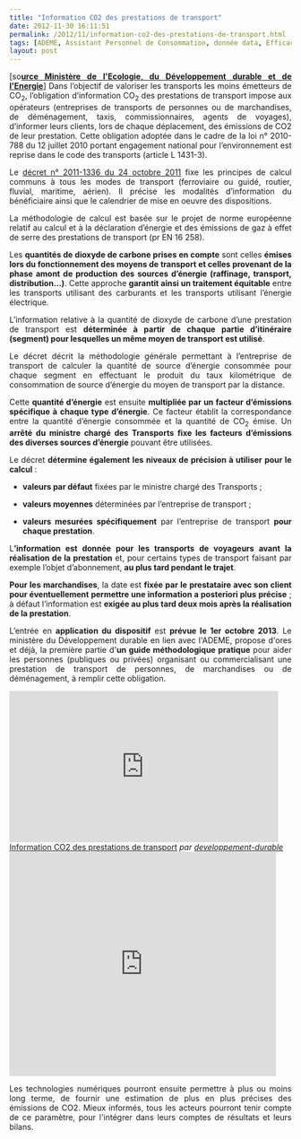 ```yaml
---
title: "Information CO2 des prestations de transport"
date: 2012-11-30 16:11:51
permalink: /2012/11/information-co2-des-prestations-de-transport.html
tags: [ADEME, Assistant Personnel de Consommation, donnée data, Efficacité énergétique, externalité, marchandises, RSE, Véhicule, véhicule propre]
layout: post
---
```


<p style="text-align: justify;">[so<strong><a href="http://www.developpement-durable.gouv.fr/Presentation-de-la-reglementation,29898.html" target="_blank">urce Ministère de l'Ecologie, du Développement durable et de l'Energie</a></strong>] Dans l’objectif de valoriser les transports les moins émetteurs de CO<sub>2</sub>, l’obligation d’information CO<sub>2</sub> des prestations de transport impose aux opérateurs (entreprises de transports de personnes ou de marchandises, de déménagement, taxis, commissionnaires, agents de voyages), d’informer leurs clients, lors de chaque déplacement, des émissions de CO2 de leur prestation. Cette obligation adoptée dans le cadre de la loi n° 2010-788 du 12 juillet 2010 portant engagement national pour l’environnement est reprise dans le code des transports (article L 1431-3).</p> <p style="text-align: justify;">Le <a href="http://www.legifrance.gouv.fr/affichTexte.do?cidTexte=JORFTEXT000024710173" target="_blank">décret n° 2011-1336 du 24 octobre 2011</a> fixe les principes de calcul communs à tous les modes de transport (ferroviaire ou guidé, routier, fluvial, maritime, aérien). Il précise les modalités d’information du bénéficiaire ainsi que le calendrier de mise en oeuvre des dispositions.</p> <p style="text-align: justify;">La méthodologie de calcul est basée sur le projet de norme européenne relatif au calcul et à la déclaration d’énergie et des émissions de gaz à effet de serre des prestations de transport (pr EN 16 258). </p>  <!--more-->   <p style="text-align: justify;">Les <strong>quantités de dioxyde de carbone prises en compte</strong> sont celles <strong>émises lors du fonctionnement des moyens de transport et celles provenant de la phase amont de production des sources d’énergie (raffinage, transport, distribution…)</strong>. Cette approche <strong>garantit ainsi un traitement équitable</strong> entre les transports utilisant des carburants et les transports utilisant l’énergie électrique.</p> <p style="text-align: justify;">L’information relative à la quantité de dioxyde de carbone d’une prestation de transport est <strong>déterminée à partir de chaque partie d’itinéraire (segment) pour lesquelles un même moyen de transport est utilisé</strong>.</p> <p style="text-align: justify;">Le décret décrit la méthodologie générale permettant à l’entreprise de transport de calculer la quantité de source d’énergie consommée pour chaque segment en effectuant le produit du taux kilométrique de consommation de source d’énergie du moyen de transport par la distance.</p> <p style="text-align: justify;">Cette <strong>quantité d’énergie</strong> est ensuite <strong>multipliée par un facteur d’émissions spécifique à chaque type d’énergie</strong>. Ce facteur établit la correspondance entre la quantité d’énergie consommée et la quantité de CO<sub>2</sub> émise. Un <strong>arrêté du ministre chargé des Transports fixe les facteurs d’émissions des diverses sources d’énergie</strong> pouvant être utilisées.</p> <p style="text-align: justify;">Le décret <strong>détermine également les niveaux de précision à utiliser pour le calcul</strong> :</p> <ul style="text-align: justify;"> <li><strong>valeurs par défaut</strong> fixées par le ministre chargé des Transports ;</li> </ul> <ul style="text-align: justify;"> <li><strong>valeurs moyennes</strong> déterminées par l’entreprise de transport ;</li> </ul> <ul style="text-align: justify;"> <li><strong>valeurs mesurées spécifiquement</strong> par l’entreprise de transport <strong>pour chaque prestation</strong>.</li> </ul> <p style="text-align: justify;">L<strong>’information est donnée pour les transports de voyageurs avant la réalisation de la prestation</strong> et, pour certains types de transport faisant par exemple l’objet d’abonnement, <strong>au plus tard pendant le trajet</strong>.</p> <p style="text-align: justify;"><strong>Pour les marchandises</strong>, la date est <strong>fixée par le prestataire avec son client pour éventuellement permettre une information a posteriori plus précise</strong> ; à défaut l’information est <strong>exigée au plus tard deux mois après la réalisation de la prestation</strong>.</p> <p style="text-align: justify;">L’entrée en <strong>application du dispositif</strong> est <strong>prévue le 1er octobre 2013</strong>. Le ministère du Développement durable en lien avec l'ADEME, propose d'ores et déjà, la première partie d'<strong>un guide méthodologique pratique</strong> pour aider les personnes (publiques ou privées) organisant ou commercialisant une prestation de transport de personnes, de marchandises ou de déménagement, à remplir cette obligation.</p> <p> <iframe frameborder="0" height="270" src="http://www.dailymotion.com/embed/video/xpwklz" width="480"></iframe><br /><a href="http://www.dailymotion.com/video/xpwklz_information-co2-des-prestations-de-transport_news" target="_blank">Information CO2 des prestations de transport</a> <em>par <a href="http://www.dailymotion.com/developpement-durable" target="_blank">developpement-durable</a></em> <iframe frameborder="0" height="400" marginheight="0" marginwidth="0" scrolling="no" src="http://www.slideshare.net/slideshow/embed_code/15428559" width="476"></iframe></p> <p style="text-align: justify;">Les technologies numériques pourront ensuite permettre à plus ou moins long terme, de fournir une estimation de plus en plus précises des émissions de CO2. Mieux informés, tous les acteurs pourront tenir compte de ce paramètre, pour l'intégrer dans leurs comptes de résultats et leurs bilans.</p>
